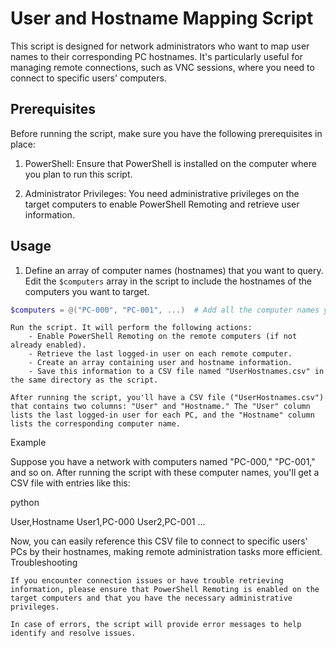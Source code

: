 # User and Hostname Mapping Script

This script is designed for network administrators who want to map user names to their corresponding PC hostnames. It's particularly useful for managing remote connections, such as VNC sessions, where you need to connect to specific users' computers.

## Prerequisites

Before running the script, make sure you have the following prerequisites in place:

1. PowerShell: Ensure that PowerShell is installed on the computer where you plan to run this script.

2. Administrator Privileges: You need administrative privileges on the target computers to enable PowerShell Remoting and retrieve user information.

## Usage

1. Define an array of computer names (hostnames) that you want to query. Edit the `$computers` array in the script to include the hostnames of the computers you want to target.

```powershell
$computers = @("PC-000", "PC-001", ...)  # Add all the computer names you want to query
```
    Run the script. It will perform the following actions:
        - Enable PowerShell Remoting on the remote computers (if not already enabled).
        - Retrieve the last logged-in user on each remote computer.
        - Create an array containing user and hostname information.
        - Save this information to a CSV file named "UserHostnames.csv" in the same directory as the script.

    After running the script, you'll have a CSV file ("UserHostnames.csv") that contains two columns: "User" and "Hostname." The "User" column lists the last logged-in user for each PC, and the "Hostname" column lists the corresponding computer name.

Example

Suppose you have a network with computers named "PC-000," "PC-001," and so on. After running the script with these computer names, you'll get a CSV file with entries like this:

python

User,Hostname
User1,PC-000
User2,PC-001
...

Now, you can easily reference this CSV file to connect to specific users' PCs by their hostnames, making remote administration tasks more efficient.
Troubleshooting

    If you encounter connection issues or have trouble retrieving information, please ensure that PowerShell Remoting is enabled on the target computers and that you have the necessary administrative privileges.

    In case of errors, the script will provide error messages to help identify and resolve issues.